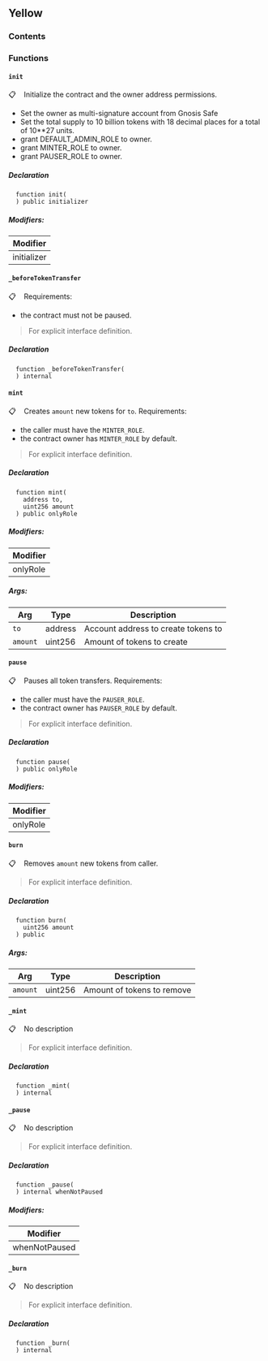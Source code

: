 ## Yellow

### Contents

<!-- START doctoc -->
<!-- END doctoc -->

### Functions

#### `init`

📋 &nbsp;&nbsp;
Initialize the contract and the owner address permissions.

- Set the owner as multi-signature account from Gnosis Safe
- Set the total supply to 10 billion tokens with 18 decimal places for a total of 10\*\*27 units.
- grant DEFAULT_ADMIN_ROLE to owner.
- grant MINTER_ROLE to owner.
- grant PAUSER_ROLE to owner.

##### Declaration

```solidity
  function init(
  ) public initializer
```

##### Modifiers:

| Modifier    |
| ----------- |
| initializer |

#### `_beforeTokenTransfer`

📋 &nbsp;&nbsp;
Requirements:

- the contract must not be paused.

> For explicit interface definition.

##### Declaration

```solidity
  function _beforeTokenTransfer(
  ) internal
```

#### `mint`

📋 &nbsp;&nbsp;
Creates `amount` new tokens for `to`.
Requirements:

- the caller must have the `MINTER_ROLE`.
- the contract owner has `MINTER_ROLE` by default.

> For explicit interface definition.

##### Declaration

```solidity
  function mint(
    address to,
    uint256 amount
  ) public onlyRole
```

##### Modifiers:

| Modifier |
| -------- |
| onlyRole |

##### Args:

| Arg      | Type    | Description                         |
| -------- | ------- | ----------------------------------- |
| `to`     | address | Account address to create tokens to |
| `amount` | uint256 | Amount of tokens to create          |

#### `pause`

📋 &nbsp;&nbsp;
Pauses all token transfers.
Requirements:

- the caller must have the `PAUSER_ROLE`.
- the contract owner has `PAUSER_ROLE` by default.

> For explicit interface definition.

##### Declaration

```solidity
  function pause(
  ) public onlyRole
```

##### Modifiers:

| Modifier |
| -------- |
| onlyRole |

#### `burn`

📋 &nbsp;&nbsp;
Removes `amount` new tokens from caller.

> For explicit interface definition.

##### Declaration

```solidity
  function burn(
    uint256 amount
  ) public
```

##### Args:

| Arg      | Type    | Description                |
| -------- | ------- | -------------------------- |
| `amount` | uint256 | Amount of tokens to remove |

#### `_mint`

📋 &nbsp;&nbsp;
No description

> For explicit interface definition.

##### Declaration

```solidity
  function _mint(
  ) internal
```

#### `_pause`

📋 &nbsp;&nbsp;
No description

> For explicit interface definition.

##### Declaration

```solidity
  function _pause(
  ) internal whenNotPaused
```

##### Modifiers:

| Modifier      |
| ------------- |
| whenNotPaused |

#### `_burn`

📋 &nbsp;&nbsp;
No description

> For explicit interface definition.

##### Declaration

```solidity
  function _burn(
  ) internal
```
